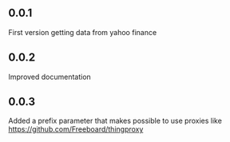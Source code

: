 ## 0.0.1

First version getting data from yahoo finance

## 0.0.2

Improved documentation

## 0.0.3

Added a prefix parameter that makes possible to use proxies like https://github.com/Freeboard/thingproxy
